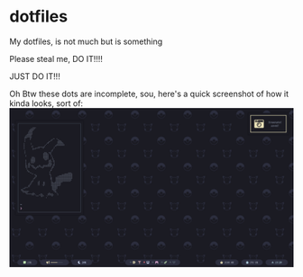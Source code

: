 # dotfiles
My dotfiles, is not much but is something

Please steal me, DO IT!!!!


JUST DO IT!!!

Oh Btw these dots are incomplete, sou, here's a quick screenshot of how it kinda looks, sort of:
<img src="screenshots/screenshot_1.png" alt="nord-icon" align="center">
